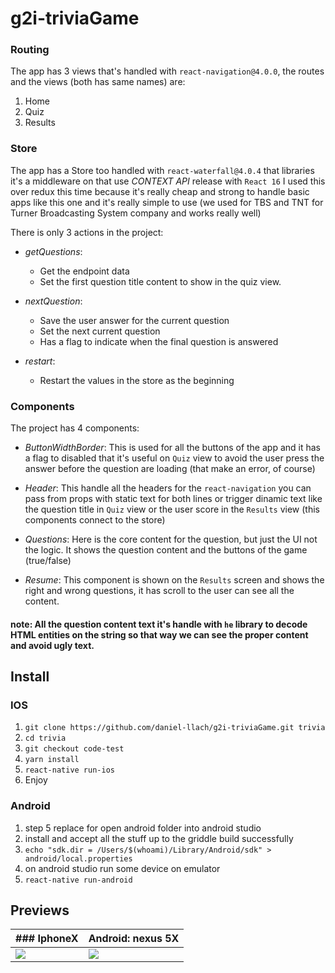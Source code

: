 # g2i-triviaGame

### Routing

The app has 3 views that's handled with `react-navigation@4.0.0`, the routes and the views (both has same names) are:

1. Home
2. Quiz
3. Results

### Store

The app has a Store too handled with `react-waterfall@4.0.4` that libraries it's a middleware on that use _CONTEXT API_ release with `React 16` I used this over redux this time because it's really cheap and strong to handle basic apps like this one and it's really simple to use (we used for TBS and TNT for Turner Broadcasting System company and works really well)

There is only 3 actions in the project:

- _getQuestions_:

  - Get the endpoint data
  - Set the first question title content to show in the quiz view.

- _nextQuestion_:

  - Save the user answer for the current question
  - Set the next current question
  - Has a flag to indicate when the final question is answered

- _restart_:
  - Restart the values in the store as the beginning

### Components

The project has 4 components:

- _ButtonWidthBorder_:
  This is used for all the buttons of the app and it has a flag to disabled that it's useful on `Quiz` view to avoid the user press the answer before the question are loading (that make an error, of course)

- _Header_:
  This handle all the headers for the `react-navigation` you can pass from props with static text for both lines or trigger dinamic text like the question title in `Quiz` view or the user score in the `Results` view (this components connect to the store)

- _Questions_:
  Here is the core content for the question, but just the UI not the logic. It shows the question content and the buttons of the game (true/false)

- _Resume_:
  This component is shown on the `Results` screen and shows the right and wrong questions, it has scroll to the user can see all the content.

#### note: All the question content text it's handle with `he` library to decode HTML entities on the string so that way we can see the proper content and avoid ugly text.

## Install

### IOS

1. `git clone https://github.com/daniel-llach/g2i-triviaGame.git trivia`
2. `cd trivia`
3. `git checkout code-test`
4. `yarn install`
5. `react-native run-ios`
6. Enjoy

### Android

1. step 5 replace for open android folder into android studio
2. install and accept all the stuff up to the griddle build successfully
3. `echo "sdk.dir = /Users/$(whoami)/Library/Android/sdk" > android/local.properties`
4. on android studio run some device on emulator
5. `react-native run-android`

## Previews

| ### IphoneX                   | Android: nexus 5X             |
| ----------------------------- | ----------------------------- |
| ![](readmeAssets/iphoneX.gif) | ![](readmeAssets/nexus5X.gif) |
